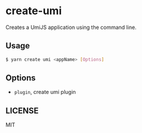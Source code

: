 # create-umi

Creates a UmiJS application using the command line.

## Usage

```bash
$ yarn create umi <appName> [Options]
```

## Options

* `plugin`, create umi plugin

## LICENSE

MIT


